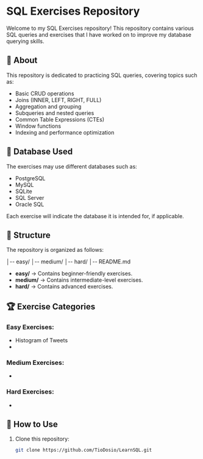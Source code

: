 # SQL Exercises Repository

Welcome to my SQL Exercises repository! This repository contains various SQL queries and exercises that I have worked on to improve my database querying skills.

## 📌 About

This repository is dedicated to practicing SQL queries, covering topics such as:

- Basic CRUD operations
- Joins (INNER, LEFT, RIGHT, FULL)
- Aggregation and grouping
- Subqueries and nested queries
- Common Table Expressions (CTEs)
- Window functions
- Indexing and performance optimization

## 💾 Database Used

The exercises may use different databases such as:

- PostgreSQL
- MySQL
- SQLite
- SQL Server
- Oracle SQL

Each exercise will indicate the database it is intended for, if applicable.

## 📂 Structure

The repository is organized as follows:

│-- easy/
│-- medium/
│-- hard/
│-- README.md

- **easy/** → Contains beginner-friendly exercises.
- **medium/** → Contains intermediate-level exercises.
- **hard/** → Contains advanced exercises.

## 🏆 Exercise Categories

### Easy Exercises:

- Histogram of Tweets
-

### Medium Exercises:

-

### Hard Exercises:

-

## 🚀 How to Use

1. Clone this repository:
   ```sh
   git clone https://github.com/TioDosio/LearnSQL.git
   ```
